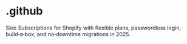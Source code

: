 # .github
Skio Subscriptions for Shopify with flexible plans, passwordless login, build‑a‑box, and no‑downtime migrations in 2025.
